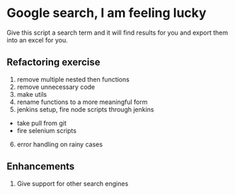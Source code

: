 # Google search, I am feeling lucky

Give this script a search term and it will find results for you and export them into an excel for you.


## Refactoring exercise

 1) remove multiple nested then functions
 2) remove unnecessary code
 3) make utils
 4) rename functions to a more meaningful form
 5) jenkins setup, fire node scripts through jenkins

 - take pull from git
 - fire selenium scripts
 
6) error handling on rainy cases

## Enhancements
1) Give support for other search engines
